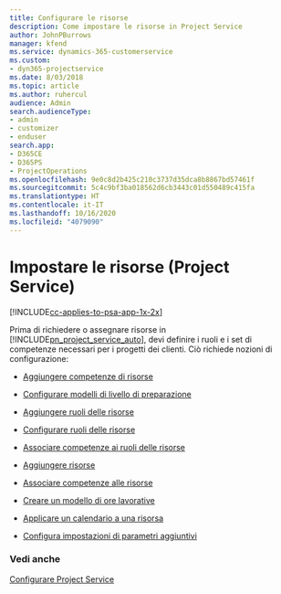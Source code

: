 ```yaml
---
title: Configurare le risorse
description: Come impostare le risorse in Project Service
author: JohnPBurrows
manager: kfend
ms.service: dynamics-365-customerservice
ms.custom:
- dyn365-projectservice
ms.date: 8/03/2018
ms.topic: article
ms.author: ruhercul
audience: Admin
search.audienceType:
- admin
- customizer
- enduser
search.app:
- D365CE
- D365PS
- ProjectOperations
ms.openlocfilehash: 9e0c8d2b425c210c3737d35dca8b8867bd57461f
ms.sourcegitcommit: 5c4c9bf3ba018562d6cb3443c01d550489c415fa
ms.translationtype: HT
ms.contentlocale: it-IT
ms.lasthandoff: 10/16/2020
ms.locfileid: "4079090"
---
```

# <a name="set-up-resources-project-service"></a>Impostare le risorse (Project Service)

[!INCLUDE[cc-applies-to-psa-app-1x-2x](../includes/cc-applies-to-psa-app-1x-2x.md)]

Prima di richiedere o assegnare risorse in [!INCLUDE[pn_project_service_auto](../includes/pn-project-service-auto.md)], devi definire i ruoli e i set di competenze necessari per i progetti dei clienti. Ciò richiede nozioni di configurazione:  
  
-   [Aggiungere competenze di risorse](../psa/add-resource-skills.md)  
  
-   [Configurare modelli di livello di preparazione](../psa/set-up-proficiency-models.md)  
  
-   [Aggiungere ruoli delle risorse](../psa/add-resource-roles.md)  
  
-   [Configurare ruoli delle risorse](../psa/configure-resource-roles.md)  
  
-   [Associare competenze ai ruoli delle risorse](../psa/associate-skills-with-resource-roles.md)  
  
-   [Aggiungere risorse](../psa/add-resources.md)  
  
-   [Associare competenze alle risorse](../psa/associate-skills-with-resources.md)  
  
-   [Creare un modello di ore lavorative](../psa/create-work-hours-template.md)  
  
-   [Applicare un calendario a una risorsa](../psa/apply-calendar-resource.md)  
  
-   [Configura impostazioni di parametri aggiuntivi](../psa/configure-additional-parameters-settings.md)  
  
### <a name="see-also"></a>Vedi anche  
 [Configurare Project Service](../psa/configure.md)
